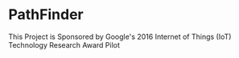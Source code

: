 # PathFinder
This Project is Sponsored by Google's 2016 Internet of Things (IoT) Technology Research Award Pilot
